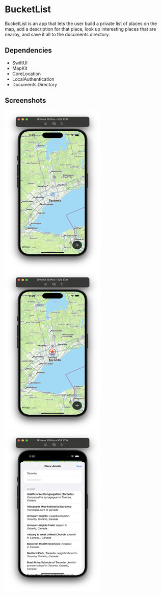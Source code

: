 # BucketList
 BucketList is an app that lets the user build a private list of places on the map, add a description for that place, look up interesting places that are nearby, and save it all to the documents directory.
 
## Dependencies
- SwiftUI
- MapKit
- CoreLocation
- LocalAuthentication
- Documents Directory

## Screenshots
<img src="https://github.com/patar-nguyen/BucketList/blob/main/BucketList/Assets.xcassets/Main.imageset/Main.png?raw=true" data-canonical-src="https://gyazo.com/eb5c5741b6a9a16c692170a41a49c858.png" width="300" height="500" />

<img src="https://github.com/patar-nguyen/BucketList/blob/main/BucketList/Assets.xcassets/Added%20Location.imageset/Added%20Location.png?raw=true" width="300" height="500" />

<img src="https://github.com/patar-nguyen/BucketList/blob/main/BucketList/Assets.xcassets/Location%20Details.imageset/Location%20Details.png?raw=true" width="300" height="500" />

